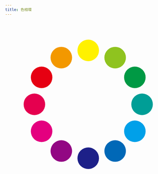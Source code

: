 ```yaml
---
title: 色相環
---
```


<style>
  .color-wheel {
    width: 470px;
    height: 470px;
    position: relative;
    margin-right: 70px;
    margin-bottom: 70px;
  }

  .color-circle {
    width: 70px;
    height: 70px;
    position: absolute;
    top: 50%;
    left: 50%;
    transform: translate(-50%, -50%);
    border-radius: 50%;
  }

  .color0 { transform: rotate(0deg) translate(175px) rotate(-0deg); }
  .color1 { transform: rotate(30deg) translate(175px) rotate(-30deg); }
  .color2 { transform: rotate(60deg) translate(175px) rotate(-60deg); }
  .color3 { transform: rotate(90deg) translate(175px) rotate(-90deg); }
  .color4 { transform: rotate(120deg) translate(175px) rotate(-120deg); }
  .color5 { transform: rotate(150deg) translate(175px) rotate(-150deg); }
  .color6 { transform: rotate(180deg) translate(175px) rotate(-180deg); }
  .color7 { transform: rotate(210deg) translate(175px) rotate(-210deg); }
  .color8 { transform: rotate(240deg) translate(175px) rotate(-240deg); }
  .color9 { transform: rotate(270deg) translate(175px) rotate(-270deg); }
  .color10 { transform: rotate(300deg) translate(175px) rotate(-300deg); }
  .color11 { transform: rotate(330deg) translate(175px) rotate(-330deg); }
</style>

<div class="color-wheel">
  <div class="color-circle color0" style="background-color: #009e96;"></div>
  <div class="color-circle color1" style="background-color: #00a0e9;"></div>
  <div class="color-circle color2" style="background-color: #0068b7;"></div>
  <div class="color-circle color3" style="background-color: #1d2088;"></div>
  <div class="color-circle color4" style="background-color: #920783;"></div>
  <div class="color-circle color5" style="background-color: #e4007f;"></div>
  <div class="color-circle color6" style="background-color: #e5004f;"></div>
  <div class="color-circle color7" style="background-color: #e60012;"></div>
  <div class="color-circle color8" style="background-color: #f39800;"></div>
  <div class="color-circle color9" style="background-color: #fff100;"></div>
  <div class="color-circle color10" style="background-color: #8fc31f;"></div>
  <div class="color-circle color11" style="background-color: #009944;"></div>
</div>
